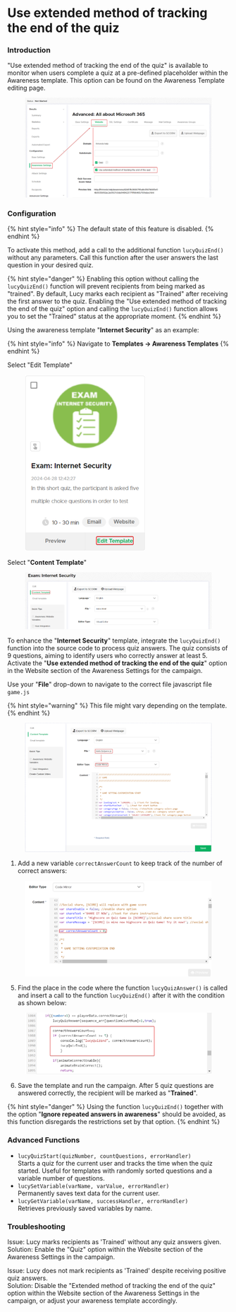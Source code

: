 # Use extended method of tracking the end of the quiz

### Introduction

"Use extended method of tracking the end of the quiz" is available to monitor when users complete a quiz at a pre-defined placeholder within the Awareness template. This option can be found on the Awareness Template editing page.

<figure><img src="../../.gitbook/assets/image (533).png" alt=""><figcaption></figcaption></figure>

### Configuration

{% hint style="info" %}
The default state of this feature is disabled.
{% endhint %}

To activate this method, add a call to the additional function `lucyQuizEnd()` without any parameters. Call this function after the user answers the last question in your desired quiz.

{% hint style="danger" %}
Enabling this option without calling the `lucyQuizEnd()` function will prevent recipients from being marked as "trained". By default, Lucy marks each recipient as "Trained" after receiving the first answer to the quiz. Enabling the "Use extended method of tracking the end of the quiz" option and calling the `lucyQuizEnd()` function allows you to set the "Trained" status at the appropriate moment.
{% endhint %}

Using the awareness template "**Internet Security**" as an example:

{% hint style="info" %}
Navigate to **Templates -> Awareness Templates**&#x20;
{% endhint %}

Select "Edit Template"

<figure><img src="../../.gitbook/assets/image (535).png" alt="" width="273"><figcaption></figcaption></figure>

Select "**Content Template**"

<figure><img src="../../.gitbook/assets/image (536).png" alt=""><figcaption></figcaption></figure>

To enhance the "**Internet Security**" template, integrate the `lucyQuizEnd()` function into the source code to process quiz answers. The quiz consists of 9 questions, aiming to identify users who correctly answer at least 5. Activate the "**Use extended method of tracking the end of the quiz**" option in the Website section of the Awareness Settings for the campaign.

Use your "**File**" drop-down to navigate to the correct file javascript file `game.js`

{% hint style="warning" %}
This file might vary depending on the template.
{% endhint %}

<figure><img src="../../.gitbook/assets/image (537).png" alt=""><figcaption></figcaption></figure>

1. Add a new variable `correctAnswerCount` to keep track of the number of correct answers:

<figure><img src="../../.gitbook/assets/image (538).png" alt=""><figcaption></figcaption></figure>

5. Find the place in the code where the function `lucyQuizAnswer()` is called and insert a call to the function `lucyQuizEnd()` after it with the condition as shown below:

<figure><img src="../../.gitbook/assets/image (539).png" alt=""><figcaption></figcaption></figure>

6. Save the template and run the campaign. After 5 quiz questions are answered correctly, the recipient will be marked as "**Trained**".

{% hint style="danger" %}
Using the function `lucyQuizEnd()` together with the option "**Ignore repeated answers in awareness**" should be avoided, as this function disregards the restrictions set by that option.
{% endhint %}

### Advanced Functions

* `lucyQuizStart(quizNumber, countQuestions, errorHandler)`\
  Starts a quiz for the current user and tracks the time when the quiz started. Useful for templates with randomly sorted questions and a variable number of questions.
* `lucySetVariable(varName, varValue, errorHandler)`\
  Permanently saves text data for the current user.
* `lucyGetVariable(varName, successHandler, errorHandler)`\
  Retrieves previously saved variables by name.

### Troubleshooting

Issue: Lucy marks recipients as 'Trained' without any quiz answers given.\
Solution: Enable the "Quiz" option within the Website section of the Awareness Settings in the campaign.

Issue: Lucy does not mark recipients as 'Trained' despite receiving positive quiz answers.\
Solution: Disable the "Extended method of tracking the end of the quiz" option within the Website section of the Awareness Settings in the campaign, or adjust your awareness template accordingly.
